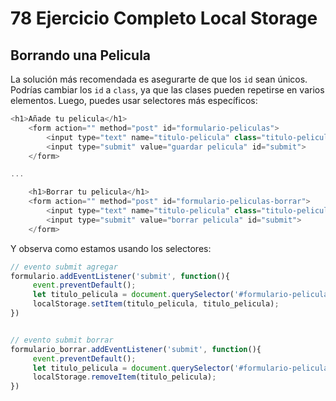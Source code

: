 # 78 Ejercicio Completo Local Storage

## Borrando una Pelicula

La solución más recomendada es asegurarte de que los ``id`` sean únicos. Podrías cambiar los ``id`` a ``class``, ya que las clases pueden repetirse en varios elementos. Luego, puedes usar selectores más específicos:

```js
<h1>Añade tu pelicula</h1>
    <form action="" method="post" id="formulario-peliculas">
        <input type="text" name="titulo-pelicula" class="titulo-pelicula"> 👈
        <input type="submit" value="guardar pelicula" id="submit">
    </form>

...

    <h1>Borrar tu pelicula</h1>
    <form action="" method="post" id="formulario-peliculas-borrar">
        <input type="text" name="titulo-pelicula" class="titulo-pelicula"> 👈
        <input type="submit" value="borrar pelicula" id="submit">
    </form>
```

Y observa como estamos usando los selectores:

```js
// evento submit agregar
formulario.addEventListener('submit', function(){
     event.preventDefault();
     let titulo_pelicula = document.querySelector('#formulario-peliculas .titulo-pelicula').value; 👈
     localStorage.setItem(titulo_pelicula, titulo_pelicula);
})


// evento submit borrar
formulario_borrar.addEventListener('submit', function(){
     event.preventDefault();
     let titulo_pelicula = document.querySelector('#formulario-peliculas-borrar .titulo-pelicula').value; 👈
     localStorage.removeItem(titulo_pelicula);
})
```